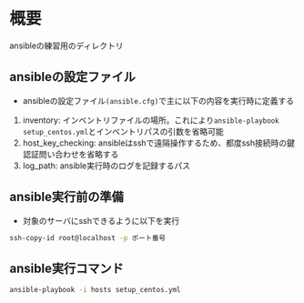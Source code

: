 # 概要

ansibleの練習用のディレクトリ

## ansibleの設定ファイル

* ansibleの設定ファイル`(ansible.cfg)`で主に以下の内容を実行時に定義する

1. inventory: インベントリファイルの場所。これにより`ansible-playbook setup_centos.yml`とインベントリパスの引数を省略可能
1. host_key_checking: ansibleはsshで遠隔操作するため、都度ssh接続時の鍵認証問い合わせを省略する
1. log_path: ansible実行時のログを記録するパス

## ansible実行前の準備

* 対象のサーバにsshできるように以下を実行

```sh
ssh-copy-id root@localhost -p ポート番号
```

## ansible実行コマンド

```sh
ansible-playbook -i hosts setup_centos.yml
```